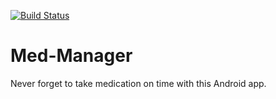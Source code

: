 [![Build Status](https://travis-ci.org/nwagu/Med-Manager.svg?branch=master)](https://travis-ci.org/nwagu/Med-Manager)

# Med-Manager
Never forget to take medication on time with this Android app.
